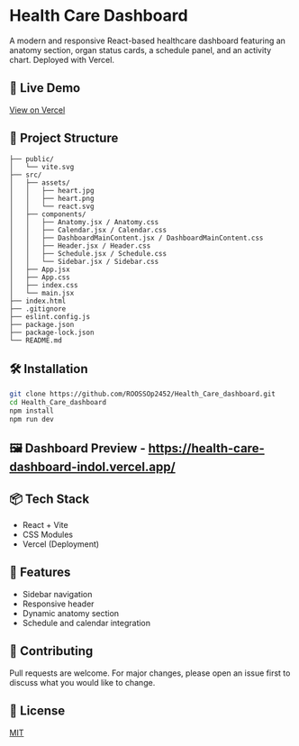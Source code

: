 # Health Care Dashboard

A modern and responsive React-based healthcare dashboard featuring an anatomy section, organ status cards, a schedule panel, and an activity chart. Deployed with Vercel.

## 🚀 Live Demo

[View on Vercel]([(https://health-care-dashboard-indol.vercel.app)])

## 📁 Project Structure

```
├── public/
│   └── vite.svg
├── src/
│   ├── assets/
│   │   ├── heart.jpg
│   │   ├── heart.png
│   │   └── react.svg
│   ├── components/
│   │   ├── Anatomy.jsx / Anatomy.css
│   │   ├── Calendar.jsx / Calendar.css
│   │   ├── DashboardMainContent.jsx / DashboardMainContent.css
│   │   ├── Header.jsx / Header.css
│   │   ├── Schedule.jsx / Schedule.css
│   │   └── Sidebar.jsx / Sidebar.css
│   ├── App.jsx
│   ├── App.css
│   ├── index.css
│   └── main.jsx
├── index.html
├── .gitignore
├── eslint.config.js
├── package.json
├── package-lock.json
└── README.md
```

## 🛠️ Installation

```bash
git clone https://github.com/ROOSSOp2452/Health_Care_dashboard.git
cd Health_Care_dashboard
npm install
npm run dev
```

## 🖼️ Dashboard Preview - https://health-care-dashboard-indol.vercel.app/

## 📦 Tech Stack

* React + Vite
* CSS Modules
* Vercel (Deployment)

## 📌 Features

* Sidebar navigation
* Responsive header
* Dynamic anatomy section
* Schedule and calendar integration

## 🙌 Contributing

Pull requests are welcome. For major changes, please open an issue first to discuss what you would like to change.

## 📄 License

[MIT](LICENSE)
